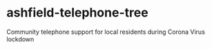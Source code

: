 # ashfield-telephone-tree
Community telephone support for local residents during Corona Virus lockdown
